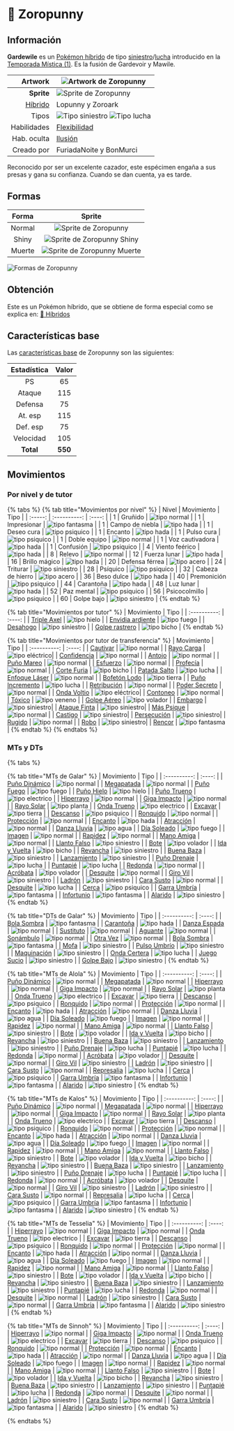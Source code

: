 # 🧬 Zoropunny

## Información

**Gardewile** es un [Pokémon híbrido](../../funciones/hibridos.md) de tipo [siniestro](https://www.wikidex.net/wiki/Tipo_siniestro)/[lucha](https://www.wikidex.net/wiki/Tipo_lucha) introducido en la [Temporada Mística (1)](./). Es la fusión de Gardevoir y Mawile.

|                     **Artwork** | ![Artwork de Zoropunny](../../images/pokemon/temporada-1/Zoropunny.png)                                                                                    |
| ------------------------------: | -------------------------------------------------------------------------------------------------------------------------------------- |
|                      **Sprite** | ![Sprite de Zoropunny](../../images/pokemon/temporada-1/Zoropunny-sprite.png)                                                          |
| [Híbrido](#) | Lopunny y Zoroark                                                                                                                     |
|                           Tipos | ![Tipo siniestro](../../images/pokemon/tipos/tipo_siniestro.png) ![Tipo lucha](../../images/pokemon/tipos/tipo_lucha.png)        |
|                     Habilidades | [Flexibilidad](https://www.wikidex.net/wiki/Flexibilidad)|
|                     Hab. oculta | [Ilusión](https://www.wikidex.net/wiki/Ilusión)                                                                       |
|                      Creado por | FuriadaNoite y BonMurci                                                                                                                |

Reconocido por ser un excelente cazador, este espécimen engaña a sus presas y gana su confianza. Cuando se dan cuenta, ya es tarde.

## Formas

|  Forma |                                            Sprite                                           |
| :----: | :-----------------------------------------------------------------------------------------: |
| Normal |        ![Sprite de Zoropunny](../../images/pokemon/temporada-1/Zoropunny-sprite.png)        |
|  Shiny |  ![Sprite de Zoropunny Shiny](../../images/pokemon/temporada-1/Zoropunny-sprite-shiny.png)  |
| Muerte | ![Sprite de Zoropunny Muerte](../../images/pokemon/temporada-1/Zoropunny-sprite-death.png) |

![Formas de Zoropunny](../../images/pokemon/temporada-1/Zoropunny-formas.png)

## Obtención

Este es un Pokémon híbrido, que se obtiene de forma especial como se explica en: [🧬 Híbridos](../../funciones/hibridos.md)

## Características base

Las [características base](https://www.wikidex.net/wiki/Caracter%C3%ADsticas) de Zoropunny son las siguientes:

| Estadística |  Valor  |
| :---------: | :-----: |
|      PS     |    65   |
|    Ataque   |    115   |
|   Defensa   |    75   |
|   At. esp   |   115   |
|   Def. esp  |   75   |
|  Velocidad  |   105   |
|  **Total**  | **550** |

## Movimientos

### Por nivel y de tutor

{% tabs %}
{% tab title="Movimientos por nivel" %}
| Nivel | Movimiento | Tipo |
| :-----: | :----------: | :----: |
| 1 | Gruñido | ![tipo normal](../../images/pokemon/tipos/tipo_normal.png) |
| 1 | Impresionar | ![tipo fantasma](../../images/pokemon/tipos/tipo_fantasma.png) |
| 1 | Campo de niebla | ![tipo hada](../../images/pokemon/tipos/tipo_hada.png) |
| 1 | Deseo cura | ![tipo psiquico](../../images/pokemon/tipos/tipo_psiquico.png) |
| 1 | Encanto | ![tipo hada](../../images/pokemon/tipos/tipo_hada.png) |
| 1 | Pulso cura | ![tipo psiquico](../../images/pokemon/tipos/tipo_psiquico.png) |
| 1 | Doble equipo | ![tipo normal](../../images/pokemon/tipos/tipo_normal.png) |
| 1 | Voz cautivadora | ![tipo hada](../../images/pokemon/tipos/tipo_hada.png) |
| 1 | Confusión | ![tipo psiquico](../../images/pokemon/tipos/tipo_psiquico.png) |
| 4 | Viento feérico | ![tipo hada](../../images/pokemon/tipos/tipo_hada.png) |
| 8 | Relevo | ![tipo normal](../../images/pokemon/tipos/tipo_normal.png) |
| 12 | Fuerza lunar | ![tipo hada](../../images/pokemon/tipos/tipo_hada.png) |
| 16 | Brillo mágico | ![tipo hada](../../images/pokemon/tipos/tipo_hada.png) |
| 20 | Defensa férrea | ![tipo acero](../../images/pokemon/tipos/tipo_acero.png) |
| 24 | Triturar | ![tipo siniestro](../../images/pokemon/tipos/tipo_siniestro.png) |
| 28 | Psíquico | ![tipo psiquico](../../images/pokemon/tipos/tipo_psiquico.png) |
| 32 | Cabeza de hierro | ![tipo acero](../../images/pokemon/tipos/tipo_acero.png) |
| 36 | Beso dulce | ![tipo hada](../../images/pokemon/tipos/tipo_hada.png) |
| 40 | Premonición | ![tipo psiquico](../../images/pokemon/tipos/tipo_psiquico.png) |
| 44 | Carantoña | ![tipo hada](../../images/pokemon/tipos/tipo_hada.png) |
| 48 | Luz lunar | ![tipo hada](../../images/pokemon/tipos/tipo_hada.png) |
| 52 | Paz mental | ![tipo psiquico](../../images/pokemon/tipos/tipo_psiquico.png) |
| 56 | Psicocolmillo | ![tipo psiquico](../../images/pokemon/tipos/tipo_psiquico.png) |
| 60 | Golpe bajo | ![tipo siniestro](../../images/pokemon/tipos/tipo_siniestro.png) |
{% endtab %}

{% tab title="Movimientos por tutor" %}
| Movimiento | Tipo |
| :----------: | :----: |
| [Triple Axel](https://www.wikidex.net/wiki/Triple_Axel) | ![tipo hielo](../../images/pokemon/tipos/tipo_hielo.png) |
| [Envidia ardiente](https://www.wikidex.net/wiki/Envidia_ardiente) | ![tipo fuego](../../images/pokemon/tipos/tipo_fuego.png) |
| [Desahogo](https://www.wikidex.net/wiki/Desahogo) | ![tipo siniestro](../../images/pokemon/tipos/tipo_siniestro.png) |
| [Golpe rastrero](https://www.wikidex.net/wiki/Golpe_rastrero) | ![tipo bicho](../../images/pokemon/tipos/tipo_bicho.png) |
{% endtab %}

{% tab title="Movimientos por tutor de transferencia" %}
| Movimiento | Tipo |
| :----------: | :----: |
| [Cautivar](https://www.wikidex.net/wiki/Cautivar)         | ![tipo normal](../../images/pokemon/tipos/tipo_normal.png)      |
| [Rayo Carga](https://www.wikidex.net/wiki/Rayo_Carga)       | ![tipo eléctrico](../../images/pokemon/tipos/tipo_electrico.png)|
| [Confidencia](https://www.wikidex.net/wiki/Confidencia)      | ![tipo normal](../../images/pokemon/tipos/tipo_normal.png)      |
| [Antojo](https://www.wikidex.net/wiki/)           | ![tipo normal](../../images/pokemon/tipos/tipo_normal.png)      |
| [Puño Mareo](https://www.wikidex.net/wiki/Puño_Mareo)       | ![tipo normal](../../images/pokemon/tipos/tipo_normal.png)      |
| [Esfuerzo](https://www.wikidex.net/wiki/Esfuerzo)         | ![tipo normal](../../images/pokemon/tipos/tipo_normal.png)      |
| [Profecía](https://www.wikidex.net/wiki/Profecía)         | ![tipo normal](../../images/pokemon/tipos/tipo_normal.png)      |
| [Corte Furia](https://www.wikidex.net/wiki/Corte_Furia)      | ![tipo bicho](../../images/pokemon/tipos/tipo_bicho.png)        |
| [Patada Salto](https://www.wikidex.net/wiki/Patada_Salto)    | ![tipo lucha](../../images/pokemon/tipos/tipo_lucha.png)        |
| [Enfoque Láser](https://www.wikidex.net/wiki/Enfoque_Láser)    | ![tipo normal](../../images/pokemon/tipos/tipo_normal.png)      |
| [Bofetón Lodo](https://www.wikidex.net/wiki/Bofetón_Lodo)     | ![tipo tierra](../../images/pokemon/tipos/tipo_tierra.png)      |
| [Puño Incremento](https://www.wikidex.net/wiki/Puño_Incremento)  | ![tipo lucha](../../images/pokemon/tipos/tipo_lucha.png)        |
| [Retribución](https://www.wikidex.net/wiki/Retribución)      | ![tipo normal](../../images/pokemon/tipos/tipo_normal.png)      |
| [Poder Secreto](https://www.wikidex.net/wiki/Poder_Secreto)    | ![tipo normal](../../images/pokemon/tipos/tipo_normal.png)      |
| [Onda Voltio](https://www.wikidex.net/wiki/Onda_Voltio)      | ![tipo eléctrico](../../images/pokemon/tipos/tipo_electrico.png)|
| [Contoneo](https://www.wikidex.net/wiki/Contoneo)         | ![tipo normal](../../images/pokemon/tipos/tipo_normal.png)      |
| [Tóxico](https://www.wikidex.net/wiki/Tóxico)           | ![tipo veneno](../../images/pokemon/tipos/tipo_veneno.png)      |
| [Golpe Aéreo](https://www.wikidex.net/wiki/Golpe_Aéreo)      | ![tipo volador](../../images/pokemon/tipos/tipo_volador.png)    |
| [Embargo](https://www.wikidex.net/wiki/Embargo)          | ![tipo siniestro](../../images/pokemon/tipos/tipo_siniestro.png)|
| [Ataque Finta](https://www.wikidex.net/wiki/Ataque_Finta)     | ![tipo siniestro](../../images/pokemon/tipos/tipo_siniestro.png)|
| [Más Psique](https://www.wikidex.net/wiki/Más_Psique)       | ![tipo normal](../../images/pokemon/tipos/tipo_normal.png)      |
| [Castigo](https://www.wikidex.net/wiki/Castigo)          | ![tipo siniestro](../../images/pokemon/tipos/tipo_siniestro.png)|
| [Persecución](https://www.wikidex.net/wiki/Persecución)      | ![tipo siniestro](../../images/pokemon/tipos/tipo_siniestro.png)|
| [Rugido](https://www.wikidex.net/wiki/Rugido)           | ![tipo normal](../../images/pokemon/tipos/tipo_normal.png)      |
| [Robo](https://www.wikidex.net/wiki/Robo)             | ![tipo siniestro](../../images/pokemon/tipos/tipo_siniestro.png)|
| [Rencor](https://www.wikidex.net/wiki/Rencor)           | ![tipo fantasma](../../images/pokemon/tipos/tipo_fantasma.png)  |
{% endtab %}
{% endtabs %}

### MTs y DTs
{% tabs %}

{% tab title="MTs de Galar" %}
| Movimiento | Tipo |
| :----------: | :----: |
| [Puño Dinámico](https://www.wikidex.net/wiki/Pu%C3%B1o_Din%C3%A1mico) | ![tipo normal](../../images/pokemon/tipos/tipo_normal.png) |
| [Megapatada](https://www.wikidex.net/wiki/Megapatada) | ![tipo normal](../../images/pokemon/tipos/tipo_normal.png) |
| [Puño Fuego](https://www.wikidex.net/wiki/Pu%C3%B1o_Fuego) | ![tipo fuego](../../images/pokemon/tipos/tipo_fuego.png) |
| [Puño Hielo](https://www.wikidex.net/wiki/Pu%C3%B1o_Hielo) | ![tipo hielo](../../images/pokemon/tipos/tipo_hielo.png) |
| [Puño Trueno](https://www.wikidex.net/wiki/Pu%C3%B1o_Trueno) | ![tipo electrico](../../images/pokemon/tipos/tipo_electrico.png) |
| [Hiperrayo](https://www.wikidex.net/wiki/Hiperrayo) | ![tipo normal](../../images/pokemon/tipos/tipo_normal.png) |
| [Giga Impacto](https://www.wikidex.net/wiki/Giga_Impacto) | ![tipo normal](../../images/pokemon/tipos/tipo_normal.png) |
| [Rayo Solar](https://www.wikidex.net/wiki/Rayo_Solar) | ![tipo planta](../../images/pokemon/tipos/tipo_planta.png) |
| [Onda Trueno](https://www.wikidex.net/wiki/Onda_Trueno) | ![tipo electrico](../../images/pokemon/tipos/tipo_electrico.png) |
| [Excavar](https://www.wikidex.net/wiki/Excavar) | ![tipo tierra](../../images/pokemon/tipos/tipo_tierra.png) |
| [Descanso](https://www.wikidex.net/wiki/Descanso) | ![tipo psiquico](../../images/pokemon/tipos/tipo_psiquico.png) |
| [Ronquido](https://www.wikidex.net/wiki/Ronquido) | ![tipo normal](../../images/pokemon/tipos/tipo_normal.png) |
| [Protección](https://www.wikidex.net/wiki/Protección) | ![tipo normal](../../images/pokemon/tipos/tipo_normal.png) |
| [Encanto](https://www.wikidex.net/wiki/Encanto) | ![tipo hada](../../images/pokemon/tipos/tipo_hada.png) |
| [Atracción](https://www.wikidex.net/wiki/Atracción) | ![tipo normal](../../images/pokemon/tipos/tipo_normal.png) |
| [Danza Lluvia](https://www.wikidex.net/wiki/Danza_Lluvia) | ![tipo agua](../../images/pokemon/tipos/tipo_agua.png) |
| [Día Soleado](https://www.wikidex.net/wiki/D%C3%ADa_Soleado) | ![tipo fuego](../../images/pokemon/tipos/tipo_fuego.png) |
| [Imagen](https://www.wikidex.net/wiki/Imagen) | ![tipo normal](../../images/pokemon/tipos/tipo_normal.png) |
| [Rapidez](https://www.wikidex.net/wiki/Rapidez) | ![tipo normal](../../images/pokemon/tipos/tipo_normal.png) |
| [Mano Amiga](https://www.wikidex.net/wiki/Mano_Amiga) | ![tipo normal](../../images/pokemon/tipos/tipo_normal.png) |
| [Llanto Falso](https://www.wikidex.net/wiki/Llanto_Falso) | ![tipo siniestro](../../images/pokemon/tipos/tipo_siniestro.png) |
| [Bote](https://www.wikidex.net/wiki/Bote) | ![tipo volador](../../images/pokemon/tipos/tipo_volador.png) |
| [Ida y Vuelta](https://www.wikidex.net/wiki/Ida_y_Vuelta) | ![tipo bicho](../../images/pokemon/tipos/tipo_bicho.png) |
| [Revancha](https://www.wikidex.net/wiki/Revancha) | ![tipo siniestro](../../images/pokemon/tipos/tipo_siniestro.png) |
| [Buena Baza](https://www.wikidex.net/wiki/Buena_Baza) | ![tipo siniestro](../../images/pokemon/tipos/tipo_siniestro.png) |
| [Lanzamiento](https://www.wikidex.net/wiki/Lanzamiento) | ![tipo siniestro](../../images/pokemon/tipos/tipo_siniestro.png) |
| [Puño Drenaje](https://www.wikidex.net/wiki/Pu%C3%B1o_Drenaje) | ![tipo lucha](../../images/pokemon/tipos/tipo_lucha.png) |
| [Puntapié](https://www.wikidex.net/wiki/Puntapi%C3%A9) | ![tipo lucha](../../images/pokemon/tipos/tipo_lucha.png) |
| [Redonda](https://www.wikidex.net/wiki/Redonda) | ![tipo normal](../../images/pokemon/tipos/tipo_normal.png) |
| [Acróbata](https://www.wikidex.net/wiki/Acr%C3%B3bata) | ![tipo volador](../../images/pokemon/tipos/tipo_volador.png) |
| [Desquite](https://www.wikidex.net/wiki/Desquite) | ![tipo normal](../../images/pokemon/tipos/tipo_normal.png) |
| [Giro Vil](https://www.wikidex.net/wiki/Giro_Vil) | ![tipo siniestro](../../images/pokemon/tipos/tipo_siniestro.png) |
| [Ladrón](https://www.wikidex.net/wiki/Ladr%C3%B3n) | ![tipo siniestro](../../images/pokemon/tipos/tipo_siniestro.png) |
| [Cara Susto](https://www.wikidex.net/wiki/Cara_Susto) | ![tipo normal](../../images/pokemon/tipos/tipo_normal.png) |
| [Desquite](https://www.wikidex.net/wiki/Desquite) | ![tipo lucha](../../images/pokemon/tipos/tipo_lucha.png) |
| [Cerca](https://www.wikidex.net/wiki/Cerca) | ![tipo psiquico](../../images/pokemon/tipos/tipo_psiquico.png) |
| [Garra Umbría](https://www.wikidex.net/wiki/Garra_Umbr%C3%ADa) | ![tipo fantasma](../../images/pokemon/tipos/tipo_fantasma.png) |
| [Infortunio](https://www.wikidex.net/wiki/Infortunio) | ![tipo fantasma](../../images/pokemon/tipos/tipo_fantasma.png) |
| [Alarido](https://www.wikidex.net/wiki/Alarido) | ![tipo siniestro](../../images/pokemon/tipos/tipo_siniestro.png) |
{% endtab %}

{% tab title="DTs de Galar" %}
| Movimiento | Tipo |
| :----------: | :----: |
| [Bola Sombra](https://www.wikidex.net/wiki/Bola_Sombra) | ![tipo fantasma](../../images/pokemon/tipos/tipo_fantasma.png) |
| [Carantoña](https://www.wikidex.net/wiki/Caranto%C3%B1a) | ![tipo hada](../../images/pokemon/tipos/tipo_hada.png) |
| [Danza Espada](https://www.wikidex.net/wiki/Danza_Espada) | ![tipo normal](../../images/pokemon/tipos/tipo_normal.png) |
| [Sustituto](https://www.wikidex.net/wiki/Sustituto) | ![tipo normal](../../images/pokemon/tipos/tipo_normal.png) |
| [Aguante](https://www.wikidex.net/wiki/Aguante) | ![tipo normal](../../images/pokemon/tipos/tipo_normal.png) |
| [Sonámbulo](https://www.wikidex.net/wiki/Son%C3%A1mbulo) | ![tipo normal](../../images/pokemon/tipos/tipo_normal.png) |
| [Otra Vez](https://www.wikidex.net/wiki/Otra_Vez) | ![tipo normal](../../images/pokemon/tipos/tipo_normal.png) |
| [Bola Sombra](https://www.wikidex.net/wiki/Bola_Sombra) | ![tipo fantasma](../../images/pokemon/tipos/tipo_fantasma.png) |
| [Mofa](https://www.wikidex.net/wiki/Mofa) | ![tipo siniestro](../../images/pokemon/tipos/tipo_siniestro.png) |
| [Pulso Umbrío](https://www.wikidex.net/wiki/Pulso_Umbr%C3%ADo) | ![tipo siniestro](../../images/pokemon/tipos/tipo_siniestro.png) |
| [Maquinación](https://www.wikidex.net/wiki/Maquinaci%C3%B3n) | ![tipo siniestro](../../images/pokemon/tipos/tipo_siniestro.png) |
| [Onda Certera](https://www.wikidex.net/wiki/Onda_Certera) | ![tipo lucha](../../images/pokemon/tipos/tipo_lucha.png) |
| [Juego Sucio](https://www.wikidex.net/wiki/Juego_Sucio) | ![tipo siniestro](../../images/pokemon/tipos/tipo_siniestro.png) |
| [Golpe Bajo](https://www.wikidex.net/wiki/Golpe_Bajo) | ![tipo siniestro](../../images/pokemon/tipos/tipo_siniestro.png) |
{% endtab %}

{% tab title="MTs de Alola" %}
| Movimiento | Tipo |
| :----------: | :----: |
| [Puño Dinámico](https://www.wikidex.net/wiki/Pu%C3%B1o_Din%C3%A1mico) | ![tipo normal](../../images/pokemon/tipos/tipo_normal.png) |
| [Megapatada](https://www.wikidex.net/wiki/Megapatada) | ![tipo normal](../../images/pokemon/tipos/tipo_normal.png) |
| [Hiperrayo](https://www.wikidex.net/wiki/Hiperrayo) | ![tipo normal](../../images/pokemon/tipos/tipo_normal.png) |
| [Giga Impacto](https://www.wikidex.net/wiki/Giga_Impacto) | ![tipo normal](../../images/pokemon/tipos/tipo_normal.png) |
| [Rayo Solar](https://www.wikidex.net/wiki/Rayo_Solar) | ![tipo planta](../../images/pokemon/tipos/tipo_planta.png) |
| [Onda Trueno](https://www.wikidex.net/wiki/Onda_Trueno) | ![tipo electrico](../../images/pokemon/tipos/tipo_electrico.png) |
| [Excavar](https://www.wikidex.net/wiki/Excavar) | ![tipo tierra](../../images/pokemon/tipos/tipo_tierra.png) |
| [Descanso](https://www.wikidex.net/wiki/Descanso) | ![tipo psiquico](../../images/pokemon/tipos/tipo_psiquico.png) |
| [Ronquido](https://www.wikidex.net/wiki/Ronquido) | ![tipo normal](../../images/pokemon/tipos/tipo_normal.png) |
| [Protección](https://www.wikidex.net/wiki/Protección) | ![tipo normal](../../images/pokemon/tipos/tipo_normal.png) |
| [Encanto](https://www.wikidex.net/wiki/Encanto) | ![tipo hada](../../images/pokemon/tipos/tipo_hada.png) |
| [Atracción](https://www.wikidex.net/wiki/Atracción) | ![tipo normal](../../images/pokemon/tipos/tipo_normal.png) |
| [Danza Lluvia](https://www.wikidex.net/wiki/Danza_Lluvia) | ![tipo agua](../../images/pokemon/tipos/tipo_agua.png) |
| [Día Soleado](https://www.wikidex.net/wiki/D%C3%ADa_Soleado) | ![tipo fuego](../../images/pokemon/tipos/tipo_fuego.png) |
| [Imagen](https://www.wikidex.net/wiki/Imagen) | ![tipo normal](../../images/pokemon/tipos/tipo_normal.png) |
| [Rapidez](https://www.wikidex.net/wiki/Rapidez) | ![tipo normal](../../images/pokemon/tipos/tipo_normal.png) |
| [Mano Amiga](https://www.wikidex.net/wiki/Mano_Amiga) | ![tipo normal](../../images/pokemon/tipos/tipo_normal.png) |
| [Llanto Falso](https://www.wikidex.net/wiki/Llanto_Falso) | ![tipo siniestro](../../images/pokemon/tipos/tipo_siniestro.png) |
| [Bote](https://www.wikidex.net/wiki/Bote) | ![tipo volador](../../images/pokemon/tipos/tipo_volador.png) |
| [Ida y Vuelta](https://www.wikidex.net/wiki/Ida_y_Vuelta) | ![tipo bicho](../../images/pokemon/tipos/tipo_bicho.png) |
| [Revancha](https://www.wikidex.net/wiki/Revancha) | ![tipo siniestro](../../images/pokemon/tipos/tipo_siniestro.png) |
| [Buena Baza](https://www.wikidex.net/wiki/Buena_Baza) | ![tipo siniestro](../../images/pokemon/tipos/tipo_siniestro.png) |
| [Lanzamiento](https://www.wikidex.net/wiki/Lanzamiento) | ![tipo siniestro](../../images/pokemon/tipos/tipo_siniestro.png) |
| [Puño Drenaje](https://www.wikidex.net/wiki/Pu%C3%B1o_Drenaje) | ![tipo lucha](../../images/pokemon/tipos/tipo_lucha.png) |
| [Puntapié](https://www.wikidex.net/wiki/Puntapi%C3%A9) | ![tipo lucha](../../images/pokemon/tipos/tipo_lucha.png) |
| [Redonda](https://www.wikidex.net/wiki/Redonda) | ![tipo normal](../../images/pokemon/tipos/tipo_normal.png) |
| [Acróbata](https://www.wikidex.net/wiki/Acr%C3%B3bata) | ![tipo volador](../../images/pokemon/tipos/tipo_volador.png) |
| [Desquite](https://www.wikidex.net/wiki/Desquite) | ![tipo normal](../../images/pokemon/tipos/tipo_normal.png) |
| [Giro Vil](https://www.wikidex.net/wiki/Giro_Vil) | ![tipo siniestro](../../images/pokemon/tipos/tipo_siniestro.png) |
| [Ladrón](https://www.wikidex.net/wiki/Ladr%C3%B3n) | ![tipo siniestro](../../images/pokemon/tipos/tipo_siniestro.png) |
| [Cara Susto](https://www.wikidex.net/wiki/Cara_Susto) | ![tipo normal](../../images/pokemon/tipos/tipo_normal.png) |
| [Represalia](https://www.wikidex.net/wiki/Represalia) | ![tipo lucha](../../images/pokemon/tipos/tipo_lucha.png) |
| [Cerca](https://www.wikidex.net/wiki/Cerca) | ![tipo psiquico](../../images/pokemon/tipos/tipo_psiquico.png) |
| [Garra Umbría](https://www.wikidex.net/wiki/Garra_Umbr%C3%ADa) | ![tipo fantasma](../../images/pokemon/tipos/tipo_fantasma.png) |
| [Infortunio](https://www.wikidex.net/wiki/Infortunio) | ![tipo fantasma](../../images/pokemon/tipos/tipo_fantasma.png) |
| [Alarido](https://www.wikidex.net/wiki/Alarido) | ![tipo siniestro](../../images/pokemon/tipos/tipo_siniestro.png) |
{% endtab %}

{% tab title="MTs de Kalos" %}
| Movimiento | Tipo |
| :----------: | :----: |
| [Puño Dinámico](https://www.wikidex.net/wiki/Pu%C3%B1o_Din%C3%A1mico) | ![tipo normal](../../images/pokemon/tipos/tipo_normal.png) |
| [Megapatada](https://www.wikidex.net/wiki/Megapatada) | ![tipo normal](../../images/pokemon/tipos/tipo_normal.png) |
| [Hiperrayo](https://www.wikidex.net/wiki/Hiperrayo) | ![tipo normal](../../images/pokemon/tipos/tipo_normal.png) |
| [Giga Impacto](https://www.wikidex.net/wiki/Giga_Impacto) | ![tipo normal](../../images/pokemon/tipos/tipo_normal.png) |
| [Rayo Solar](https://www.wikidex.net/wiki/Rayo_Solar) | ![tipo planta](../../images/pokemon/tipos/tipo_planta.png) |
| [Onda Trueno](https://www.wikidex.net/wiki/Onda_Trueno) | ![tipo electrico](../../images/pokemon/tipos/tipo_electrico.png) |
| [Excavar](https://www.wikidex.net/wiki/Excavar) | ![tipo tierra](../../images/pokemon/tipos/tipo_tierra.png) |
| [Descanso](https://www.wikidex.net/wiki/Descanso) | ![tipo psiquico](../../images/pokemon/tipos/tipo_psiquico.png) |
| [Ronquido](https://www.wikidex.net/wiki/Ronquido) | ![tipo normal](../../images/pokemon/tipos/tipo_normal.png) |
| [Protección](https://www.wikidex.net/wiki/Protección) | ![tipo normal](../../images/pokemon/tipos/tipo_normal.png) |
| [Encanto](https://www.wikidex.net/wiki/Encanto) | ![tipo hada](../../images/pokemon/tipos/tipo_hada.png) |
| [Atracción](https://www.wikidex.net/wiki/Atracción) | ![tipo normal](../../images/pokemon/tipos/tipo_normal.png) |
| [Danza Lluvia](https://www.wikidex.net/wiki/Danza_Lluvia) | ![tipo agua](../../images/pokemon/tipos/tipo_agua.png) |
| [Día Soleado](https://www.wikidex.net/wiki/D%C3%ADa_Soleado) | ![tipo fuego](../../images/pokemon/tipos/tipo_fuego.png) |
| [Imagen](https://www.wikidex.net/wiki/Imagen) | ![tipo normal](../../images/pokemon/tipos/tipo_normal.png) |
| [Rapidez](https://www.wikidex.net/wiki/Rapidez) | ![tipo normal](../../images/pokemon/tipos/tipo_normal.png) |
| [Mano Amiga](https://www.wikidex.net/wiki/Mano_Amiga) | ![tipo normal](../../images/pokemon/tipos/tipo_normal.png) |
| [Llanto Falso](https://www.wikidex.net/wiki/Llanto_Falso) | ![tipo siniestro](../../images/pokemon/tipos/tipo_siniestro.png) |
| [Bote](https://www.wikidex.net/wiki/Bote) | ![tipo volador](../../images/pokemon/tipos/tipo_volador.png) |
| [Ida y Vuelta](https://www.wikidex.net/wiki/Ida_y_Vuelta) | ![tipo bicho](../../images/pokemon/tipos/tipo_bicho.png) |
| [Revancha](https://www.wikidex.net/wiki/Revancha) | ![tipo siniestro](../../images/pokemon/tipos/tipo_siniestro.png) |
| [Buena Baza](https://www.wikidex.net/wiki/Buena_Baza) | ![tipo siniestro](../../images/pokemon/tipos/tipo_siniestro.png) |
| [Lanzamiento](https://www.wikidex.net/wiki/Lanzamiento) | ![tipo siniestro](../../images/pokemon/tipos/tipo_siniestro.png) |
| [Puño Drenaje](https://www.wikidex.net/wiki/Pu%C3%B1o_Drenaje) | ![tipo lucha](../../images/pokemon/tipos/tipo_lucha.png) |
| [Puntapié](https://www.wikidex.net/wiki/Puntapi%C3%A9) | ![tipo lucha](../../images/pokemon/tipos/tipo_lucha.png) |
| [Redonda](https://www.wikidex.net/wiki/Redonda) | ![tipo normal](../../images/pokemon/tipos/tipo_normal.png) |
| [Acróbata](https://www.wikidex.net/wiki/Acr%C3%B3bata) | ![tipo volador](../../images/pokemon/tipos/tipo_volador.png) |
| [Desquite](https://www.wikidex.net/wiki/Desquite) | ![tipo normal](../../images/pokemon/tipos/tipo_normal.png) |
| [Giro Vil](https://www.wikidex.net/wiki/Giro_Vil) | ![tipo siniestro](../../images/pokemon/tipos/tipo_siniestro.png) |
| [Ladrón](https://www.wikidex.net/wiki/Ladr%C3%B3n) | ![tipo siniestro](../../images/pokemon/tipos/tipo_siniestro.png) |
| [Cara Susto](https://www.wikidex.net/wiki/Cara_Susto) | ![tipo normal](../../images/pokemon/tipos/tipo_normal.png) |
| [Represalia](https://www.wikidex.net/wiki/Represalia) | ![tipo lucha](../../images/pokemon/tipos/tipo_lucha.png) |
| [Cerca](https://www.wikidex.net/wiki/Cerca) | ![tipo psiquico](../../images/pokemon/tipos/tipo_psiquico.png) |
| [Garra Umbría](https://www.wikidex.net/wiki/Garra_Umbr%C3%ADa) | ![tipo fantasma](../../images/pokemon/tipos/tipo_fantasma.png) |
| [Infortunio](https://www.wikidex.net/wiki/Infortunio) | ![tipo fantasma](../../images/pokemon/tipos/tipo_fantasma.png) |
| [Alarido](https://www.wikidex.net/wiki/Alarido) | ![tipo siniestro](../../images/pokemon/tipos/tipo_siniestro.png) |
{% endtab %}

{% tab title="MTs de Tesselia" %}
| Movimiento | Tipo |
| :----------: | :----: |
| [Hiperrayo](https://www.wikidex.net/wiki/Hiperrayo) | ![tipo normal](../../images/pokemon/tipos/tipo_normal.png) |
| [Giga Impacto](https://www.wikidex.net/wiki/Giga_Impacto) | ![tipo normal](../../images/pokemon/tipos/tipo_normal.png) |
| [Onda Trueno](https://www.wikidex.net/wiki/Onda_Trueno) | ![tipo electrico](../../images/pokemon/tipos/tipo_electrico.png) |
| [Excavar](https://www.wikidex.net/wiki/Excavar) | ![tipo tierra](../../images/pokemon/tipos/tipo_tierra.png) |
| [Descanso](https://www.wikidex.net/wiki/Descanso) | ![tipo psiquico](../../images/pokemon/tipos/tipo_psiquico.png) |
| [Ronquido](https://www.wikidex.net/wiki/Ronquido) | ![tipo normal](../../images/pokemon/tipos/tipo_normal.png) |
| [Protección](https://www.wikidex.net/wiki/Protección) | ![tipo normal](../../images/pokemon/tipos/tipo_normal.png) |
| [Encanto](https://www.wikidex.net/wiki/Encanto) | ![tipo hada](../../images/pokemon/tipos/tipo_hada.png) |
| [Atracción](https://www.wikidex.net/wiki/Atracción) | ![tipo normal](../../images/pokemon/tipos/tipo_normal.png) |
| [Danza Lluvia](https://www.wikidex.net/wiki/Danza_Lluvia) | ![tipo agua](../../images/pokemon/tipos/tipo_agua.png) |
| [Día Soleado](https://www.wikidex.net/wiki/D%C3%ADa_Soleado) | ![tipo fuego](../../images/pokemon/tipos/tipo_fuego.png) |
| [Imagen](https://www.wikidex.net/wiki/Imagen) | ![tipo normal](../../images/pokemon/tipos/tipo_normal.png) |
| [Rapidez](https://www.wikidex.net/wiki/Rapidez) | ![tipo normal](../../images/pokemon/tipos/tipo_normal.png) |
| [Mano Amiga](https://www.wikidex.net/wiki/Mano_Amiga) | ![tipo normal](../../images/pokemon/tipos/tipo_normal.png) |
| [Llanto Falso](https://www.wikidex.net/wiki/Llanto_Falso) | ![tipo siniestro](../../images/pokemon/tipos/tipo_siniestro.png) |
| [Bote](https://www.wikidex.net/wiki/Bote) | ![tipo volador](../../images/pokemon/tipos/tipo_volador.png) |
| [Ida y Vuelta](https://www.wikidex.net/wiki/Ida_y_Vuelta) | ![tipo bicho](../../images/pokemon/tipos/tipo_bicho.png) |
| [Revancha](https://www.wikidex.net/wiki/Revancha) | ![tipo siniestro](../../images/pokemon/tipos/tipo_siniestro.png) |
| [Buena Baza](https://www.wikidex.net/wiki/Buena_Baza) | ![tipo siniestro](../../images/pokemon/tipos/tipo_siniestro.png) |
| [Lanzamiento](https://www.wikidex.net/wiki/Lanzamiento) | ![tipo siniestro](../../images/pokemon/tipos/tipo_siniestro.png) |
| [Puntapié](https://www.wikidex.net/wiki/Puntapi%C3%A9) | ![tipo lucha](../../images/pokemon/tipos/tipo_lucha.png) |
| [Redonda](https://www.wikidex.net/wiki/Redonda) | ![tipo normal](../../images/pokemon/tipos/tipo_normal.png) |
| [Desquite](https://www.wikidex.net/wiki/Desquite) | ![tipo normal](../../images/pokemon/tipos/tipo_normal.png) |
| [Ladrón](https://www.wikidex.net/wiki/Ladr%C3%B3n) | ![tipo siniestro](../../images/pokemon/tipos/tipo_siniestro.png) |
| [Cara Susto](https://www.wikidex.net/wiki/Cara_Susto) | ![tipo normal](../../images/pokemon/tipos/tipo_normal.png) |
| [Garra Umbría](https://www.wikidex.net/wiki/Garra_Umbr%C3%ADa) | ![tipo fantasma](../../images/pokemon/tipos/tipo_fantasma.png) |
| [Alarido](https://www.wikidex.net/wiki/Alarido) | ![tipo siniestro](../../images/pokemon/tipos/tipo_siniestro.png) |
{% endtab %}

{% tab title="MTs de Sinnoh" %}
| Movimiento | Tipo |
| :----------: | :----: |
| [Hiperrayo](https://www.wikidex.net/wiki/Hiperrayo) | ![tipo normal](../../images/pokemon/tipos/tipo_normal.png) |
| [Giga Impacto](https://www.wikidex.net/wiki/Giga_Impacto) | ![tipo normal](../../images/pokemon/tipos/tipo_normal.png) |
| [Onda Trueno](https://www.wikidex.net/wiki/Onda_Trueno) | ![tipo electrico](../../images/pokemon/tipos/tipo_electrico.png) |
| [Excavar](https://www.wikidex.net/wiki/Excavar) | ![tipo tierra](../../images/pokemon/tipos/tipo_tierra.png) |
| [Descanso](https://www.wikidex.net/wiki/Descanso) | ![tipo psiquico](../../images/pokemon/tipos/tipo_psiquico.png) |
| [Ronquido](https://www.wikidex.net/wiki/Ronquido) | ![tipo normal](../../images/pokemon/tipos/tipo_normal.png) |
| [Protección](https://www.wikidex.net/wiki/Protección) | ![tipo normal](../../images/pokemon/tipos/tipo_normal.png) |
| [Encanto](https://www.wikidex.net/wiki/Encanto) | ![tipo hada](../../images/pokemon/tipos/tipo_hada.png) |
| [Atracción](https://www.wikidex.net/wiki/Atracción) | ![tipo normal](../../images/pokemon/tipos/tipo_normal.png) |
| [Danza Lluvia](https://www.wikidex.net/wiki/Danza_Lluvia) | ![tipo agua](../../images/pokemon/tipos/tipo_agua.png) |
| [Día Soleado](https://www.wikidex.net/wiki/D%C3%ADa_Soleado) | ![tipo fuego](../../images/pokemon/tipos/tipo_fuego.png) |
| [Imagen](https://www.wikidex.net/wiki/Imagen) | ![tipo normal](../../images/pokemon/tipos/tipo_normal.png) |
| [Rapidez](https://www.wikidex.net/wiki/Rapidez) | ![tipo normal](../../images/pokemon/tipos/tipo_normal.png) |
| [Mano Amiga](https://www.wikidex.net/wiki/Mano_Amiga) | ![tipo normal](../../images/pokemon/tipos/tipo_normal.png) |
| [Llanto Falso](https://www.wikidex.net/wiki/Llanto_Falso) | ![tipo siniestro](../../images/pokemon/tipos/tipo_siniestro.png) |
| [Bote](https://www.wikidex.net/wiki/Bote) | ![tipo volador](../../images/pokemon/tipos/tipo_volador.png) |
| [Ida y Vuelta](https://www.wikidex.net/wiki/Ida_y_Vuelta) | ![tipo bicho](../../images/pokemon/tipos/tipo_bicho.png) |
| [Revancha](https://www.wikidex.net/wiki/Revancha) | ![tipo siniestro](../../images/pokemon/tipos/tipo_siniestro.png) |
| [Buena Baza](https://www.wikidex.net/wiki/Buena_Baza) | ![tipo siniestro](../../images/pokemon/tipos/tipo_siniestro.png) |
| [Lanzamiento](https://www.wikidex.net/wiki/Lanzamiento) | ![tipo siniestro](../../images/pokemon/tipos/tipo_siniestro.png) |
| [Puntapié](https://www.wikidex.net/wiki/Puntapi%C3%A9) | ![tipo lucha](../../images/pokemon/tipos/tipo_lucha.png) |
| [Redonda](https://www.wikidex.net/wiki/Redonda) | ![tipo normal](../../images/pokemon/tipos/tipo_normal.png) |
| [Desquite](https://www.wikidex.net/wiki/Desquite) | ![tipo normal](../../images/pokemon/tipos/tipo_normal.png) |
| [Ladrón](https://www.wikidex.net/wiki/Ladr%C3%B3n) | ![tipo siniestro](../../images/pokemon/tipos/tipo_siniestro.png) |
| [Cara Susto](https://www.wikidex.net/wiki/Cara_Susto) | ![tipo normal](../../images/pokemon/tipos/tipo_normal.png) |
| [Garra Umbría](https://www.wikidex.net/wiki/Garra_Umbr%C3%ADa) | ![tipo fantasma](../../images/pokemon/tipos/tipo_fantasma.png) |
| [Alarido](https://www.wikidex.net/wiki/Alarido) | ![tipo siniestro](../../images/pokemon/tipos/tipo_siniestro.png) |
{% endtab %}

{% endtabs %}
